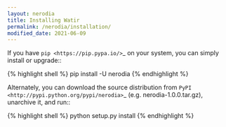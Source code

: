 ```yaml
---
layout: nerodia
title: Installing Watir
permalink: /nerodia/installation/
modified_date: 2021-06-09
---
```


If you have `pip <https://pip.pypa.io/>`_ on your system, you can simply install or upgrade::

{% highlight shell %}
pip install -U nerodia
{% endhighlight %}

Alternately, you can download the source distribution from `PyPI <http://pypi.python.org/pypi/nerodia>`_ (e.g. nerodia-1.0.0.tar.gz), unarchive it, and run::

{% highlight shell %}
python setup.py install
{% endhighlight %}
